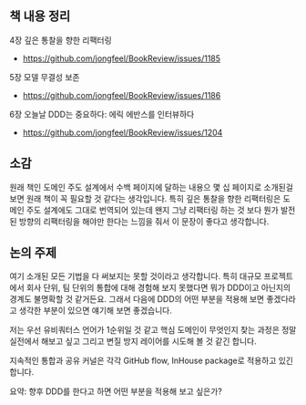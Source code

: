 ## 책 내용 정리

4장 깊은 통찰을 향한 리팩터링

- https://github.com/jongfeel/BookReview/issues/1185

5장 모델 무결성 보존

- https://github.com/jongfeel/BookReview/issues/1186

6장 오늘날 DDD는 중요하다: 에릭 에반스를 인터뷰하다

- https://github.com/jongfeel/BookReview/issues/1204

## 소감

원래 책인 도메인 주도 설계에서 수백 페이지에 달하는 내용으 몇 십 페이지로 소개된걸 보면 원래 책이 꼭 필요할 것 같다는 생각입니다. 특히 깊은 통찰을 향한 리팩터링은 도메인 주도 설계에도 그대로 번역되어 있는데 왠지 그냥 리팩터링 하는 것 보다 뭔가 발전된 방향의 리팩터링을 해야만 한다는 느낌을 줘서 이 문장이 좋다고 생각합니다.

## 논의 주제

여기 소개된 모든 기법을 다 써보지는 못할 것이라고 생각합니다.
특히 대규모 프로젝트에서 회사 단위, 팀 단위의 통합에 대해 경험해 보지 못했다면 뭐가 DDD이고 아닌지의 경계도 불명확할 것 같거든요.
그래서 다음에 DDD의 어떤 부분을 적용해 보면 좋겠다라고 생각한 부분이 있으면 얘기해 보면 좋겠습니다.

저는 우선 유비쿼터스 언어가 1순위일 것 같고
핵심 도메인이 무엇인지 찾는 과정은 정말 실전에서 해보고 싶고
그리고 변질 방지 레이어를 시도해 볼 것 같긴 합니다.

지속적인 통합과 공유 커널은 각각
GitHub flow, InHouse package로 적용하고 있긴 합니다.

요약:
향후 DDD를 한다고 하면 어떤 부분을 적용해 보고 싶은가?